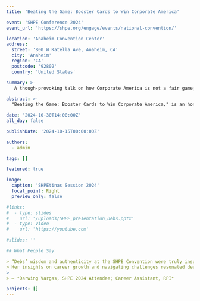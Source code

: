 ```yaml
---
title: 'Beating the Game: Booster Cards to Win Corporate America'

event: 'SHPE Conference 2024'
event_url: 'https://shpe.org/engage/events/national-convention/'

location: 'Anaheim Convention Center'
address:
  street: '800 W Katella Ave, Anaheim, CA'
  city: 'Anaheim'
  region: 'CA'
  postcode: '92802'
  country: 'United States'

summary: >-
   A though-provoking talk on how Corporate America is not a fair game; but fear not, there are "booster cards" to level the play field.

abstract: >-
  "Beating the Game: Booster Cards to Win Corporate America," is an honest talk: the workplace isn't fair and "meritocracy" is often a myth. Instead of waiting for perfect conditions, the talk offers practical advice to navigate the work environment and play to win. These moves help underrepresented professionals navigate bias, reclaim agency, and advance with purpose.

date: '2024-10-30T14:00:00Z'
all_day: false

publishDate: '2024-10-15T00:00:00Z'

authors:
  - admin

tags: []

featured: true

image:
  caption: 'SHPEtinas Session 2024'
  focal_point: Right
  preview_only: false

#links:
#  - type: slides
#    url: '/uploads/SHPE_presentation_Debs.pptx'
#  - type: video
#    url: 'https://youtube.com'

#slides: ''

## What People Say

> “Debs’ wisdom and authenticity at the SHPE Convention were truly inspiring.  
> Her insights on career growth and navigating challenges resonated deeply. This ia a talk that stays with you.”  
>
> — *Darwing Vargas, SHPE 2024 Attendee; Career Assistant, RPI*

projects: []
---
```

